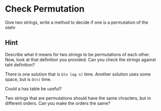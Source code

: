 # Check Permutation

Give two strings, write a method to decide if one is a permutation of the otehr

## Hint

Describe what it means for two strings to be permutations of each other. Now, look at that definition you provided. Can you check the strings against taht definition?

There is one solution that is `O(n log n)` time. Another solution uses some space, but is `O(n)` time.

Could a has table be useful?

Two strings that are permutations should have the same chracters, but in different orders. Can you make the orders the same?